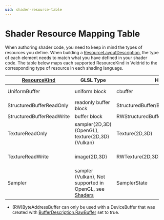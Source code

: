 ```yaml
---
uid: shader-resource-table
---
```


# Shader Resource Mapping Table

When authoring shader code, you need to keep in mind the types of resources you define. When building a [ResourceLayoutDescription](xref:Veldrid.ResourceLayoutDescription), the type of each element needs to match what you have defined in your shader code. The table below maps each supported ResourceKind in Veldrid to the corresponding type of resource in each shading language.

| [ResourceKind](xref:Veldrid.ResourceKind) | GLSL Type | HLSL Type | MSL Type |
|------ |------|------|---------|
| UniformBuffer | uniform block | cbuffer | constant T& variable |
| StructuredBufferReadOnly | readonly buffer block | StructuredBuffer<T>/ByteAddressBuffer* | device T* variable |
| StructuredBufferReadWrite | buffer block | RWStructuredBuffer<T>/RWByteAddressBuffer* | device T* variable |
| TextureReadOnly | sampler(2D,3D) (OpenGL), texture(2D,3D) (Vulkan) | Texture(2D,3D) | texture(2d,3d) with with access::sample or access::read |
| TextureReadWrite | image(2D,3D) | RWTexture(2D,3D) | texture(2d,3d) with access::read_write |
| Sampler | sampler (Vulkan), Not supported in OpenGL, see [Shaders](xref:shaders-and-resources#sampler) | SamplerState | sampler |

* (RW)ByteAddressBuffer can only be used with a DeviceBuffer that was created with [BufferDescription.RawBuffer](xref:Veldrid.BufferDescription#Veldrid_BufferDescription_RawBuffer) set to true.